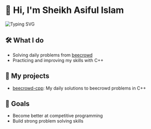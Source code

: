 # 👋 Hi, I'm Sheikh Asiful Islam

![Typing SVG](https://readme-typing-svg.herokuapp.com?color=%2336BCF7&lines=Daily+beecrowd+solver;C%2B%2B+learner;Loves+problem+solving)

## 🛠️ What I do
- Solving daily problems from [beecrowd](https://www.beecrowd.com.br/)
- Practicing and improving my skills with C++

## 📂 My projects
- [beecrowd-cpp](https://github.com/sheikhasifulislam/beecrowd-cpp): My daily solutions to beecrowd problems in C++

## 🌱 Goals
- Become better at competitive programming
- Build strong problem solving skills
